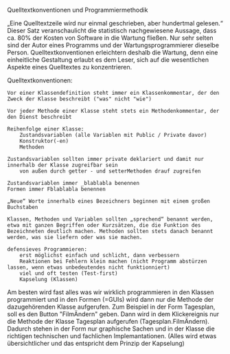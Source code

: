 Quelltextkonventionen und Programmiermethodik

„Eine Quelltextzeile wird nur einmal geschrieben, aber hundertmal gelesen.“ Dieser Satz veranschaulicht die statistisch nachgewiesene Aussage, dass ca. 80% der Kosten von Software in die Wartung fließen. Nur sehr selten sind der Autor eines Programms und der Wartungsprogrammierer dieselbe Person. Quelltextkonventionen erleichtern deshalb die Wartung, denn eine einheitliche Gestaltung erlaubt es dem Leser, sich auf die wesentlichen Aspekte eines Quelltextes zu konzentrieren.

Quelltextkonventionen:

    Vor einer Klassendefinition steht immer ein Klassenkommentar, der den Zweck der Klasse beschreibt ("was" nicht "wie")

    Vor jeder Methode einer Klasse steht stets ein Methodenkommentar, der den Dienst beschreibt

    Reihenfolge einer Klasse:
        Zustandsvariablen (alle Variablen mit Public / Private davor)
        Konstruktor(-en)
        Methoden

    Zustandsvariablen sollten immer private deklariert und damit nur innerhalb der Klasse zugreifbar sein
        von außen durch getter - und setterMethoden drauf zugreifen

    Zustandsvariablen immer _blablabla benennen
	Formen immer Fblablabla benennen

    „Neue“ Worte innerhalb eines Bezeichners beginnen mit einem großen Buchstaben

    Klassen, Methoden und Variablen sollten „sprechend“ benannt werden, etwa mit ganzen Begriffen oder Kurzsätzen, die die Funktion des Bezeichneten deutlich machen. Methoden sollten stets danach benannt werden, was sie liefern oder was sie machen.

    defensieves Programmieren:
        erst möglichst einfach und schlicht, dann verbessern
        Reaktionen bei Fehlern klein machen (nicht Programm abstürzen lassen, wenn etwas unbedeutendes nicht funktionniert)
        viel und oft testen (Test-first)
        Kapselung (Klassen)

Am besten wird fast alles was wir wirklich programmieren in den Klassen programmiert und in den Formen (=GUIs) wird dann nur die 
Methode der dazugehörenden Klasse aufgerufen. Zum Beispiel in der Form Tagesplan, soll es den Button "FilmÄndern" geben. Dann 
wird in dem Klickereignis nur die Methode der Klasse Tagesplan aufgerufen (Tagesplan.FilmÄndern). Dadurch stehen in der Form nur 
graphische Sachen und in der Klasse die richtigen technischen und fachlichen Implemantationen. (Alles wird etwas übersichtlicher 
und das entspricht dem Prinzip der Kapselung)
